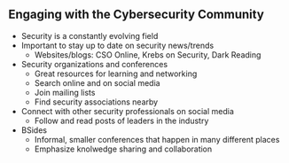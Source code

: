 ## Engaging with the Cybersecurity Community
* Security is a constantly evolving field
* Important to stay up to date on security news/trends
    * Websites/blogs: CSO Online, Krebs on Security, Dark Reading
* Security organizations and conferences
    * Great resources for learning and networking
    * Search online and on social media
    * Join mailing lists
    * Find security associations nearby
* Connect with other security professionals on social media
    * Follow and read posts of leaders in the industry
* BSides
    * Informal, smaller conferences that happen in many different places
    * Emphasize knolwedge sharing and collaboration
    